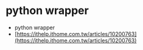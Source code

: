 # python wrapper

* python wrapper
* [https://ithelp.ithome.com.tw/articles/10200763](https://ithelp.ithome.com.tw/articles/10200763)
